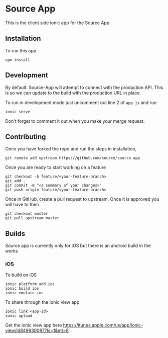 # Source App
This is the client side ionic app for the Source App.


## Installation
To run this app
```
npm install
```

## Development
By default. Source-App will attempt to connect with the production API. This is so we can update to the build with the production URL in place.

To run in development mode just uncomment out line 2 of `app.js` and run

```
ionic serve
```
Don't forget to comment it out when you make your merge request.



## Contributing
Once you have forked the repo and run the steps in installation,

```
git remote add upstream https://github.com/source/source-app
```

Once you are ready to start working on a feature
```
git checkout -b feature/<your-feature-branch>
git add .
git commit -m "<a summary of your changes>"
git push origin feature/<your-feature-branch>
```
Once in GitHub, create a pull request to upstream. Once it is approved you will have to then
```
git checkout master
git pull upstream master
```

## Builds
Source app is currently only for iOS but there is an android build in the works
### iOS
To build on iOS
```
ionic platform add ios
ionic build ios
ionic emulate ios
```

To share through the ionic view app
```
ionic link <app-id>
ionic upload
```

Get the ionic view app here https://itunes.apple.com/us/app/ionic-view/id849930087?ls=1&mt=8
